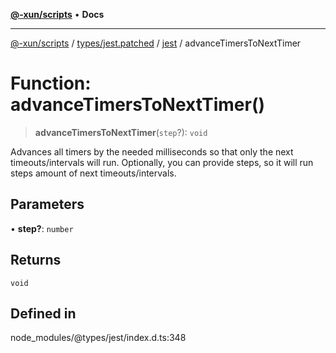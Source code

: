 [**@-xun/scripts**](../../../../../README.md) • **Docs**

***

[@-xun/scripts](../../../../../README.md) / [types/jest.patched](../../../README.md) / [jest](../README.md) / advanceTimersToNextTimer

# Function: advanceTimersToNextTimer()

> **advanceTimersToNextTimer**(`step`?): `void`

Advances all timers by the needed milliseconds so that only the next timeouts/intervals will run.
Optionally, you can provide steps, so it will run steps amount of next timeouts/intervals.

## Parameters

• **step?**: `number`

## Returns

`void`

## Defined in

node\_modules/@types/jest/index.d.ts:348
